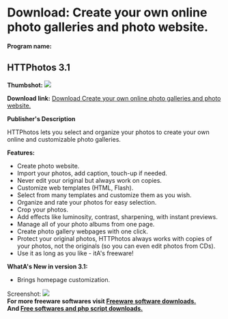 # Download: Create your own online photo galleries and photo website.

**Program name:**

## HTTPhotos 3.1

  
**Thumbshot:** ![](http://www.freewarefiles.com/screenshot/httphotos3_md.jpg)   
  
**Download link:** [Download Create your own online photo galleries and photo website.](http://freesoftwares.boysofts.com/Httphotos_program_45854.html)  
  


**Publisher's Description**  
  


HTTPhotos lets you select and organize your photos to create your own online and customizable photo galleries. 

**Features:**

  * Create photo website. 
  * Import your photos, add caption, touch-up if needed. 
  * Never edit your original but always work on copies. 
  * Customize web templates (HTML, Flash). 
  * Select from many templates and customize them as you wish. 
  * Organize and rate your photos for easy selection. 
  * Crop your photos. 
  * Add effects like luminosity, contrast, sharpening, with instant previews. 
  * Manage all of your photo albums from one page. 
  * Create photo gallery webpages with one click. 
  * Protect your original photos, HTTPhotos always works with copies of your photos, not the originals (so you can even edit photos from CDs). 
  * Use it as long as you like - itA's freeware! 

**WhatA's New in version 3.1:**

  * Brings homepage customization. 

  
  
Screenshot: ![](http://www.freewarefiles.com/screenshot/httphotos3.jpg)   
**For more freeware softwares visit [Freeware software downloads.](http://freesoftwares.boysofts.com/)**   
**And [Free softwares and php script downloads.](http://www.boysofts.com/)**
